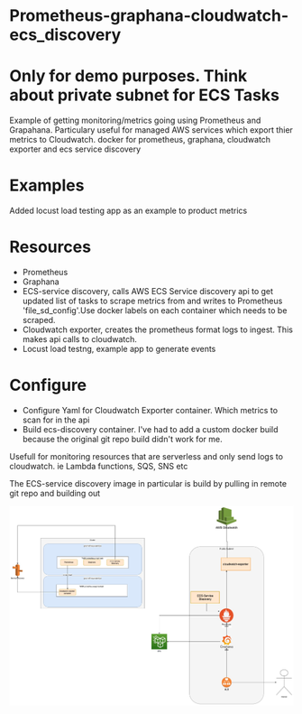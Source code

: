 # Prometheus-graphana-cloudwatch-ecs_discovery
# Only for demo purposes. Think about private subnet for ECS Tasks
Example of getting monitoring/metrics going using Prometheus and Grapahana. 
Particulary useful for managed AWS services which export thier metrics to Cloudwatch.
docker for prometheus, graphana, cloudwatch exporter and ecs service discovery

# Examples
Added locust load testing app as an example to product metrics

# Resources
* Prometheus
* Graphana
* ECS-service discovery, calls AWS ECS Service discovery api to get updated list of tasks to scrape metrics from and writes to Prometheus 'file_sd_config'.Use docker labels on each container which needs to be scraped. 
* Cloudwatch exporter, creates the prometheus format logs to ingest. This makes api calls to cloudwatch.
* Locust load testng, example app to generate events

# Configure
* Configure Yaml for Cloudwatch Exporter container. Which metrics to scan for in the api
* Build ecs-discovery container. I've had to add a custom docker build because the original git repo build didn't work for me.



Usefull for monitoring resources that are serverless and only send logs to cloudwatch. ie Lambda functions, SQS, SNS etc

The ECS-service discovery image in particular is build by pulling in remote git repo and building out

![Alt text](/architecture.jpg "Architecture")